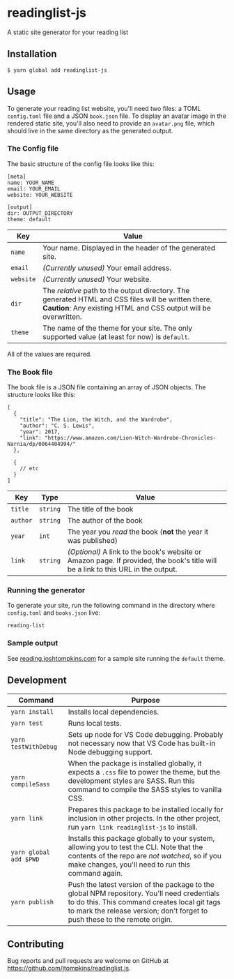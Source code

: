 # readinglist-js

A static site generator for your reading list

## Installation

`$ yarn global add readinglist-js`

## Usage

To generate your reading list website, you'll need two files: a TOML `config.toml` file and a JSON `book.json` file. To display an avatar image in the rendered static site, you'll also need to provide an `avatar.png` file, which should live in the same directory as the generated output.

### The Config file

The basic structure of the config file looks like this:

```
[meta]
name: YOUR_NAME
email: YOUR_EMAIL
website: YOUR_WEBSITE

[output]
dir: OUTPUT_DIRECTORY
theme: default
```

| Key       | Value                                                                                                                                                                   |
| --------- | ----------------------------------------------------------------------------------------------------------------------------------------------------------------------- |
| `name`    | Your name. Displayed in the header of the generated site.                                                                                                               |
| `email`   | _(Currently unused)_ Your email address.                                                                                                                                |
| `website` | _(Currently unused)_ Your website.                                                                                                                                      |
| `dir`     | The _relative_ path to the output directory. The generated HTML and CSS files will be written there. **Caution**: Any existing HTML and CSS output will be overwritten. |
| `theme`   | The name of the theme for your site. The only supported value (at least for now) is `default`.                                                                          |

All of the values are required.

### The Book file

The book file is a JSON file containing an array of JSON objects. The structure looks like this:

```
[
  {
    "title": "The Lion, the Witch, and the Wardrobe",
    "author": "C. S. Lewis",
    "year": 2017,
    "link": "https://www.amazon.com/Lion-Witch-Wardrobe-Chronicles-Narnia/dp/0064404994/"
  },

  {
    // etc
  }
]
```

| Key      | Type     | Value                                                                                                                             |
| -------- | -------- | --------------------------------------------------------------------------------------------------------------------------------- |
| `title`  | `string` | The title of the book                                                                                                             |
| `author` | `string` | The author of the book                                                                                                            |
| `year`   | `int`    | The year you _read_ the book (**not** the year it was published)                                                                  |
| `link`   | `string` | _(Optional)_ A link to the book's website or Amazon page. If provided, the book's title will be a link to this URL in the output. |

### Running the generator

To generate your site, run the following command in the directory where `config.toml` and `books.json` live:

`reading-list`

### Sample output

See [reading.joshtompkins.com](http://reading.joshtompkins.com) for a sample site running the `default` theme.

## Development

| Command                | Purpose                                                                                                                                                                                                                    |
| ---------------------- | -------------------------------------------------------------------------------------------------------------------------------------------------------------------------------------------------------------------------- |
| `yarn install`         | Installs local dependencies.                                                                                                                                                                                               |
| `yarn test`            | Runs local tests.                                                                                                                                                                                                          |
| `yarn testWithDebug`   | Sets up node for VS Code debugging. Probably not necessary now that VS Code has built-in Node debugging support.                                                                                                           |
| `yarn compileSass`     | When the package is installed globally, it expects a `.css` file to power the theme, but the development styles are SASS. Run this command to compile the SASS styles to vanilla CSS.                                      |
| `yarn link`            | Prepares this package to be installed locally for inclusion in other projects. In the other project, run `yarn link readinglist-js` to install.                                                                            |
| `yarn global add $PWD` | Installs this package globally to your system, allowing you to test the CLI. Note that the contents of the repo are _not watched_, so if you make changes, you'll need to run this command again.                          |
| `yarn publish`         | Push the latest version of the package to the global NPM repository. You'll need credentials to do this. This command creates local git tags to mark the release version; don't forget to push these to the remote origin. |

## Contributing

Bug reports and pull requests are welcome on GitHub at https://github.com/jtompkins/readinglist.js.
